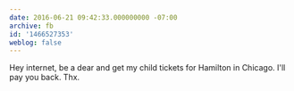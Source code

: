 ```yaml
---
date: 2016-06-21 09:42:33.000000000 -07:00
archive: fb
id: '1466527353'
weblog: false
---
```


Hey internet, be a dear and get my child tickets for Hamilton in Chicago. I'll pay you back. Thx.
